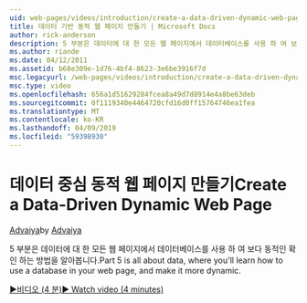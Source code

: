 ```yaml
---
uid: web-pages/videos/introduction/create-a-data-driven-dynamic-web-page
title: 데이터 기반 동적 웹 페이지 만들기 | Microsoft Docs
author: rick-anderson
description: 5 부분은 데이터에 대 한 모든 웹 페이지에서 데이터베이스를 사용 하 여 보다 동적인 확인 하는 방법을 알아봅니다.
ms.author: riande
ms.date: 04/12/2011
ms.assetid: b68e309e-1d76-4bf4-8623-3e6be3916f7d
msc.legacyurl: /web-pages/videos/introduction/create-a-data-driven-dynamic-web-page
msc.type: video
ms.openlocfilehash: 656a1d51629284fcea8a49d7d8914e4a8be63deb
ms.sourcegitcommit: 0f1119340e4464720cfd16d0ff15764746ea1fea
ms.translationtype: MT
ms.contentlocale: ko-KR
ms.lasthandoff: 04/09/2019
ms.locfileid: "59398930"
---
```

# <a name="create-a-data-driven-dynamic-web-page"></a><span data-ttu-id="b0d74-103">데이터 중심 동적 웹 페이지 만들기</span><span class="sxs-lookup"><span data-stu-id="b0d74-103">Create a Data-Driven Dynamic Web Page</span></span>

<span data-ttu-id="b0d74-104">[Advaiya](https://twitter.com/Advaiyasolns)</span><span class="sxs-lookup"><span data-stu-id="b0d74-104">by [Advaiya](https://twitter.com/Advaiyasolns)</span></span>

<span data-ttu-id="b0d74-105">5 부분은 데이터에 대 한 모든 웹 페이지에서 데이터베이스를 사용 하 여 보다 동적인 확인 하는 방법을 알아봅니다.</span><span class="sxs-lookup"><span data-stu-id="b0d74-105">Part 5 is all about data, where you'll learn how to use a database in your web page, and make it more dynamic.</span></span>

[<span data-ttu-id="b0d74-106">&#9654;비디오 (4 분)</span><span class="sxs-lookup"><span data-stu-id="b0d74-106">&#9654; Watch video (4 minutes)</span></span>](https://channel9.msdn.com/Blogs/ASP-NET-Site-Videos/create-a-data-driven-dynamic-web-page)
